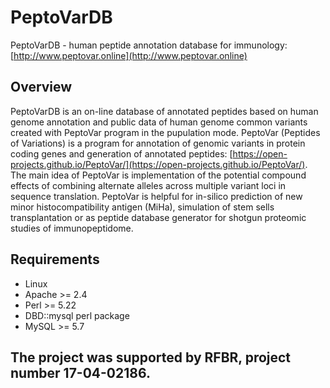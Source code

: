 # PeptoVarDB

PeptoVarDB - human peptide annotation database for immunology: [http://www.peptovar.online](http://www.peptovar.online)

## Overview

PeptoVarDB is an on-line database of annotated peptides based on human genome annotation and public data of human genome common variants created with PeptoVar program in the pupulation mode.
PeptoVar (Peptides of Variations) is a program for annotation of genomic variants in protein coding genes and generation of annotated peptides: [https://open-projects.github.io/PeptoVar/](https://open-projects.github.io/PeptoVar/).
The main idea of PeptoVar is implementation of the potential compound effects of combining alternate alleles across multiple variant loci in sequence translation.
PeptoVar is helpful for in-silico prediction of new minor histocompatibility antigen (MiHa), simulation of stem sells transplantation 
or as peptide database generator for shotgun proteomic studies of immunopeptidome.

## Requirements

* Linux
* Apache >= 2.4
* Perl >= 5.22
* DBD::mysql perl package
* MySQL >= 5.7

## The project was supported by RFBR, project number 17-04-02186.





